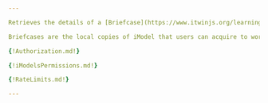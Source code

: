 ```yaml
---

Retrieves the details of a [Briefcase](https://www.itwinjs.org/learning/glossary/#briefcase).

Briefcases are the local copies of iModel that users can acquire to work with the iModel. Users can make changes to their copy of iModel and then push them as a single Changeset file into iModelHub. For more information on Briefcases see [working with Briefcases](https://www.itwinjs.org/learning/imodelhub/briefcases/).

{!Authorization.md!}

{!iModelsPermissions.md!}

{!RateLimits.md!}

---
```

